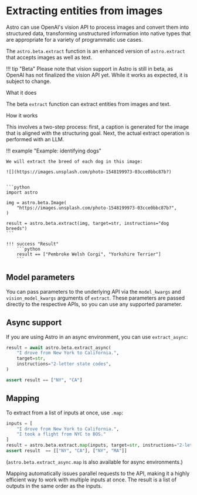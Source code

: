# Extracting entities from images

Astro can use OpenAI's vision API to process images and convert them into structured data, transforming unstructured information into native types that are appropriate for a variety of programmatic use cases.

The `astro.beta.extract` function is an enhanced version of `astro.extract` that accepts images as well as text.


!!! tip "Beta"
    Please note that vision support in Astro is still in beta, as OpenAI has not finalized the vision API yet. While it works as expected, it is subject to change.

<div class="admonition abstract">
  <p class="admonition-title">What it does</p>
  <p>
    The beta <code>extract</code> function can extract entities from images and text.
  </p>
</div>


<div class="admonition info">
  <p class="admonition-title">How it works</p>
  <p>
    
  This involves a two-step process: first, a caption is generated for the image that is aligned with the structuring goal. Next, the actual extract operation is performed with an LLM.

  </p>
</div>



!!! example "Example: identifying dogs"

    We will extract the breed of each dog in this image:

    ![](https://images.unsplash.com/photo-1548199973-03cce0bbc87b?)

    
    ```python
    import astro
    
    img = astro.beta.Image(
        "https://images.unsplash.com/photo-1548199973-03cce0bbc87b?",
    )

    result = astro.beta.extract(img, target=str, instructions="dog breeds")
    ```

    !!! success "Result"
        ```python
        result == ["Pembroke Welsh Corgi", "Yorkshire Terrier"]
        ```    

## Model parameters
You can pass parameters to the underlying API via the `model_kwargs` and `vision_model_kwargs` arguments of `extract`. These parameters are passed directly to the respective APIs, so you can use any supported parameter.


## Async support
If you are using Astro in an async environment, you can use `extract_async`:
  
```python
result = await astro.beta.extract_async(
    "I drove from New York to California.",
    target=str,
    instructions="2-letter state codes",
) 

assert result == ["NY", "CA"]
```

## Mapping

To extract from a list of inputs at once, use `.map`:

```python
inputs = [
    "I drove from New York to California.",
    "I took a flight from NYC to BOS."
]
result = astro.beta.extract.map(inputs, target=str, instructions="2-letter state codes")
assert result  == [["NY", "CA"], ["NY", "MA"]]
```

(`astro.beta.extract_async.map` is also available for async environments.)

Mapping automatically issues parallel requests to the API, making it a highly efficient way to work with multiple inputs at once. The result is a list of outputs in the same order as the inputs.